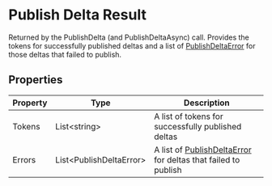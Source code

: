 # Publish Delta Result

Returned by the PublishDelta (and PublishDeltaAsync) call. Provides the tokens for successfully published deltas and a list of [PublishDeltaError](/models/publish-delta-error) for those deltas that failed to publish.

## Properties

Property | Type | Description
------------ | ------------- | ------------- 
Tokens | List\<string> | A list of tokens for successfully published deltas
Errors | List\<PublishDeltaError> | A list of [PublishDeltaError](/models/publish-delta-error) for deltas that failed to publish